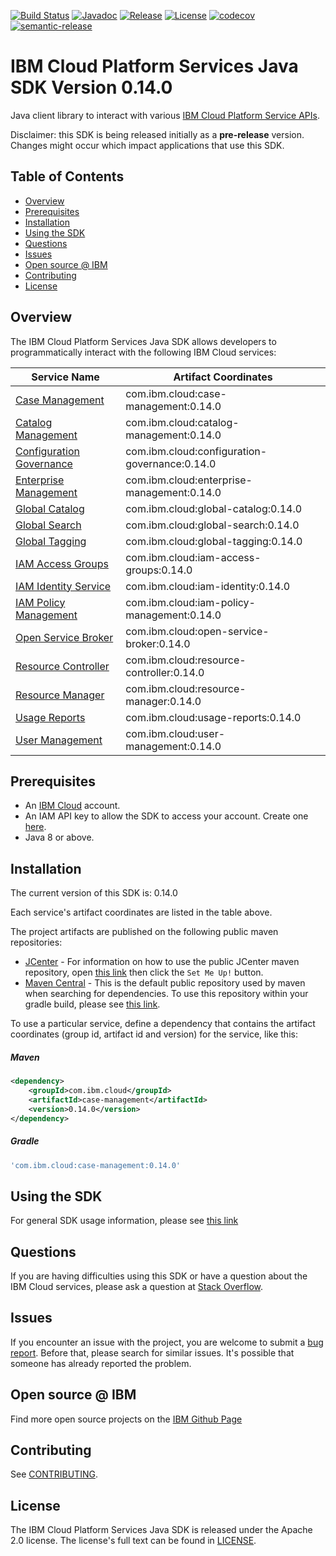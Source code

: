 [![Build Status](https://travis-ci.com/IBM/platform-services-java-sdk.svg?branch=master)](https://travis-ci.com/IBM/platform-services-java-sdk)
[![Javadoc](https://img.shields.io/static/v1?label=javadoc&message=latest&color=blue)](https://ibm.github.io/platform-services-java-sdk/docs/latest)
[![Release](https://img.shields.io/github/v/release/IBM/platform-services-java-sdk)](https://github.com/IBM/platform-services-java-sdk/releases/latest)
[![License](https://img.shields.io/badge/License-Apache%202.0-blue.svg)](https://opensource.org/licenses/Apache-2.0)
[![codecov](https://codecov.io/gh/IBM/platform-services-java-sdk/branch/master/graph/badge.svg)](https://codecov.io/gh/IBM/platform-services-java-sdk)
[![semantic-release](https://img.shields.io/badge/%20%20%F0%9F%93%A6%F0%9F%9A%80-semantic--release-e10079.svg)](https://github.com/semantic-release/semantic-release)


# IBM Cloud Platform Services Java SDK Version 0.14.0

Java client library to interact with various 
[IBM Cloud Platform Service APIs](https://cloud.ibm.com/docs?tab=api-docs&category=platform_services).

Disclaimer: this SDK is being released initially as a **pre-release** version.
Changes might occur which impact applications that use this SDK.

## Table of Contents

<!--
  The TOC below is generated using the `markdown-toc` node package.

      https://github.com/jonschlinkert/markdown-toc

  You should regenerate the TOC after making changes to this file.

      npx markdown-toc --maxdepth 4 -i README.md
  -->

<!-- toc -->

- [Overview](#overview)
- [Prerequisites](#prerequisites)
- [Installation](#installation)
- [Using the SDK](#using-the-sdk)
- [Questions](#questions)
- [Issues](#issues)
- [Open source @ IBM](#open-source--ibm)
- [Contributing](#contributing)
- [License](#license)

<!-- tocstop -->

## Overview

The IBM Cloud Platform Services Java SDK allows developers to programmatically interact with the following IBM Cloud services:

Service Name | Artifact Coordinates
--- | --- 
[Case Management](https://cloud.ibm.com/apidocs/case-management) | com.ibm.cloud:case-management:0.14.0
[Catalog Management](https://cloud.ibm.com/apidocs/resource-catalog/private-catalog) | com.ibm.cloud:catalog-management:0.14.0
[Configuration Governance](https://cloud.ibm.com/apidocs/security-compliance/config) | com.ibm.cloud:configuration-governance:0.14.0
[Enterprise Management](https://cloud.ibm.com/apidocs/enterprise-apis/enterprise) | com.ibm.cloud:enterprise-management:0.14.0
[Global Catalog](https://cloud.ibm.com/apidocs/resource-catalog/global-catalog) | com.ibm.cloud:global-catalog:0.14.0
[Global Search](https://cloud.ibm.com/apidocs/search) | com.ibm.cloud:global-search:0.14.0
[Global Tagging](https://cloud.ibm.com/apidocs/tagging) | com.ibm.cloud:global-tagging:0.14.0
[IAM Access Groups](https://cloud.ibm.com/apidocs/iam-access-groups) | com.ibm.cloud:iam-access-groups:0.14.0
[IAM Identity Service](https://cloud.ibm.com/apidocs/iam-identity-token-api) | com.ibm.cloud:iam-identity:0.14.0
[IAM Policy Management](https://cloud.ibm.com/apidocs/iam-policy-management) | com.ibm.cloud:iam-policy-management:0.14.0
[Open Service Broker](https://cloud.ibm.com/apidocs/resource-controller/ibm-cloud-osb-api) | com.ibm.cloud:open-service-broker:0.14.0
[Resource Controller](https://cloud.ibm.com/apidocs/resource-controller/resource-controller) | com.ibm.cloud:resource-controller:0.14.0
[Resource Manager](https://cloud.ibm.com/apidocs/resource-controller/resource-manager) | com.ibm.cloud:resource-manager:0.14.0
[Usage Reports](https://cloud.ibm.com/apidocs/metering-reporting) | com.ibm.cloud:usage-reports:0.14.0
[User Management](https://cloud.ibm.com/apidocs/user-management) | com.ibm.cloud:user-management:0.14.0

## Prerequisites

[ibm-cloud-onboarding]: https://cloud.ibm.com/registration

* An [IBM Cloud][ibm-cloud-onboarding] account.
* An IAM API key to allow the SDK to access your account. Create one [here](https://cloud.ibm.com/iam/apikeys).
* Java 8 or above.

## Installation
The current version of this SDK is: 0.14.0

Each service's artifact coordinates are listed in the table above.

The project artifacts are published on the following public maven repositories:
- [JCenter](https://bintray.com/bintray/jcenter) - For information on how to use the
public JCenter maven repository, open [this link](https://bintray.com/bintray/jcenter)
then click the `Set Me Up!` button.
- [Maven Central](https://repo1.maven.org/maven2/) - This is the default public repository
used by maven when searching for dependencies.  To use this repository within your
gradle build, please see
[this link](https://docs.gradle.org/current/userguide/declaring_repositories.html).

To use a particular service, define a dependency that contains the
artifact coordinates (group id, artifact id and version) for the service, like this:

##### Maven

```xml
<dependency>
    <groupId>com.ibm.cloud</groupId>
    <artifactId>case-management</artifactId>
    <version>0.14.0</version>
</dependency>
```

##### Gradle
```gradle
'com.ibm.cloud:case-management:0.14.0'
```

## Using the SDK
For general SDK usage information, please see [this link](https://github.com/IBM/ibm-cloud-sdk-common/blob/master/README.md)

## Questions

If you are having difficulties using this SDK or have a question about the IBM Cloud services,
please ask a question at
[Stack Overflow](http://stackoverflow.com/questions/ask?tags=ibm-cloud).

## Issues
If you encounter an issue with the project, you are welcome to submit a
[bug report](https://github.com/IBM/platform-services-java-sdk/issues).
Before that, please search for similar issues. It's possible that someone has already reported the problem.

## Open source @ IBM
Find more open source projects on the [IBM Github Page](http://ibm.github.io/)

## Contributing
See [CONTRIBUTING](CONTRIBUTING.md).

## License

The IBM Cloud Platform Services Java SDK is released under the Apache 2.0 license.
The license's full text can be found in
[LICENSE](LICENSE).
